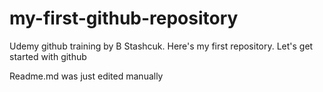 # my-first-github-repository
Udemy github training by B Stashcuk. Here's my first repository. Let's get started with github

Readme.md was just edited manually
